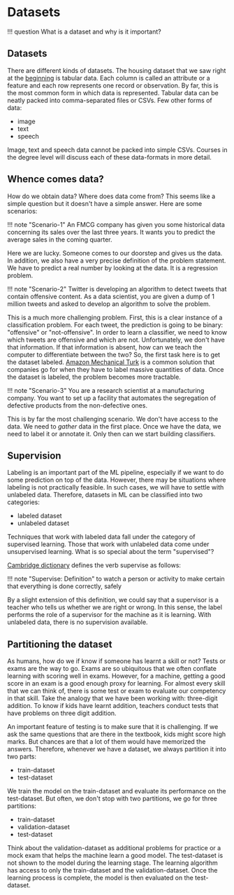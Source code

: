 # Datasets

!!! question
	What is a dataset and why is it important?



## Datasets

There are different kinds of datasets. The housing dataset that we saw right at the [beginning](../week-1/linear_algebra.md) is tabular data. Each column is called an attribute or a feature and each row represents one record or observation. By far, this is the most common form in which data is represented. Tabular data can be neatly packed into comma-separated files or CSVs. Few other forms of data:



- image
- text
- speech



Image, text and speech data cannot be packed into simple CSVs. Courses in the degree level will discuss each of these data-formats in more detail. 



## Whence comes data?

How do we obtain data? Where does data come from? This seems like a simple question but it doesn't have a simple answer. Here are some scenarios:



!!! note "Scenario-1"
    An FMCG company has given you some historical data concerning its sales over the last three years. It wants you to predict the average sales in the coming quarter.

Here we are lucky. Someone comes to our doorstep and gives us the data. In addition, we also have a very precise definition of the problem statement. We have to predict a real number by looking at the data. It is a regression problem.



!!! note "Scenario-2"
    Twitter is developing an algorithm to detect tweets that contain offensive content. As a data scientist, you are given a dump of $1$ million tweets and asked to develop an algorithm to solve the problem.

This is a much more challenging problem. First, this is a clear instance of a classification problem. For each tweet, the prediction is going to be binary: "offensive" or "not-offensive". In order to learn a classifier, we need to know which tweets are offensive and which are not. Unfortunately, we don't have that information. If that information is absent, how can we teach the computer to differentiate between the two? So, the first task here is to get the dataset labeled. [Amazon Mechanical Turk](https://www.mturk.com/) is a common solution that companies go for when they have to label massive quantities of data. Once the dataset is labeled, the problem becomes more tractable.



!!! note "Scenario-3"
    You are a research scientist at a manufacturing company. You want to set up a facility that automates the segregation of defective products from the non-defective ones.

This is by far the most challenging scenario. We don't have access to the data. We need to *gather* data in the first place. Once we have the data, we need to label it or annotate it. Only then can we start building classifiers.



## Supervision

Labeling is an important part of the ML pipeline, especially if we want to do some prediction on top of the data. However, there may be situations where labeling is not practically feasible. In such cases, we will have to settle with unlabeled data. Therefore, datasets in ML can be classified into two categories:



- labeled dataset
- unlabeled dataset



Techniques that work with labeled data fall under the category of supervised learning. Those that work with unlabeled data come under unsupervised learning. What is so special about the term "supervised"? 



[Cambridge dictionary](https://dictionary.cambridge.org/dictionary/english/supervise) defines the verb supervise as follows:

!!! note "Supervise: Definition"
	to watch a person or activity to make certain that everything is done correctly, safely



By a slight extension of this definition, we could say that a supervisor is a teacher who tells us whether we are right or wrong. In this sense, the label performs the role of a supervisor for the machine as it is learning. With unlabeled data, there is no supervision available.



## Partitioning the dataset

As humans, how do we if know if someone has learnt a skill or not? Tests or exams are the way to go. Exams are so ubiquitous that we often conflate learning with scoring well in exams. However, for a machine, getting a good score in an exam is a good enough proxy for learning. For almost every skill that we can think of, there is some test or exam to evaluate our competency in that skill. Take the analogy that we have been working with: three-digit addition. To know if kids have learnt addition, teachers conduct tests that have problems on three digit addition.

An important feature of testing is to make sure that it is challenging. If we ask the same questions that are there in the textbook, kids might score high marks. But chances are that a lot of them would have memorized the answers. Therefore, whenever we have a dataset, we always partition it into two parts:



- train-dataset
- test-dataset



We train the model on the train-dataset and evaluate its performance on the test-dataset. But often, we don't stop with two partitions, we go for three partitions:



- train-dataset
- validation-dataset
- test-dataset



Think about the validation-dataset as additional problems for practice or a mock exam that helps the machine learn a good model. The test-dataset is not shown to the model during the learning stage. The learning algorithm has access to only the train-dataset and the validation-dataset. Once the learning process is complete, the model is then evaluated on the test-dataset.
